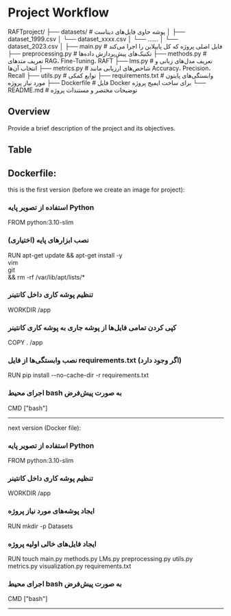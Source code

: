 # Project Workflow

RAFTproject/
├── datasets/                   # پوشه حاوی فایل‌های دیتاست
│   ├── dataset_1999.csv
│   └── dataset_xxxx.csv
│   └── ......
│   └── dataset_2023.csv
│
├── main.py                     # فایل اصلی پروژه که کل پایپلاین را اجرا می‌کند
├── preprocessing.py            # تکنیک‌های پیش‌پردازش داده‌ها
├── methods.py                  # تعریف متدهای RAG، Fine-Tuning، RAFT
├── lms.py                      # تعریف مدل‌های زبانی و انتخاب آن‌ها
├── metrics.py                  # شاخص‌های ارزیابی مانند Accuracy، Precision، Recall
├── utils.py                    # توابع کمکی
├── requirements.txt            # وابستگی‌های پایتون مورد نیاز پروژه
├── Dockerfile                  # فایل Docker برای ساخت ایمیج پروژه
└── README.md                   # توضیحات مختصر و مستندات پروژه

## Overview 
Provide a brief description of the project and its objectives.

## Table


## Dockerfile:
this is the first version (before we create an image for project):

### استفاده از تصویر پایه Python
FROM python:3.10-slim

### نصب ابزارهای پایه (اختیاری)
RUN apt-get update && apt-get install -y \
    vim \
    git \
    && rm -rf /var/lib/apt/lists/*

### تنظیم پوشه کاری داخل کانتینر
WORKDIR /app

### کپی کردن تمامی فایل‌ها از پوشه جاری به پوشه کاری کانتینر
COPY . /app

### نصب وابستگی‌ها از فایل requirements.txt (اگر وجود دارد)
RUN pip install --no-cache-dir -r requirements.txt

### اجرای محیط bash به صورت پیش‌فرض
CMD ["bash"]

---
next version (Docker file):

### استفاده از تصویر پایه Python
FROM python:3.10-slim

### تنظیم پوشه کاری داخل کانتینر
WORKDIR /app

### ایجاد پوشه‌های مورد نیاز پروژه
RUN mkdir -p Datasets

### ایجاد فایل‌های خالی اولیه پروژه
RUN touch main.py methods.py LMs.py preprocessing.py utils.py metrics.py visualization.py requirements.txt

### اجرای محیط bash به صورت پیش‌فرض
CMD ["bash"]

---
